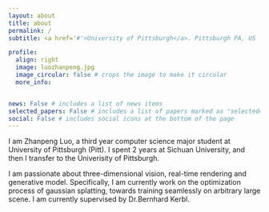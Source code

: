 ```yaml
---
layout: about
title: about
permalink: /
subtitle: <a href='#'>University of Pittsburgh</a>. Pittsburgh PA, US

profile:
  align: right
  image: luozhanpeng.jpg
  image_circular: false # crops the image to make it circular
  more_info: 


news: False # includes a list of news items
selected_papers: False # includes a list of papers marked as "selected={true}"
social: False # includes social icons at the bottom of the page
---
```


I am Zhanpeng Luo, a third year computer science major student at University of Pittsburgh (Pitt). I spent 2 years at Sichuan University, and then I transfer to the Univerisity of Pittsburgh.

I am passionate about three-dimensional vision, real-time rendering and generative model. Specifically, I am currently work on the optimization process of gaussian splatting, towards training seamlessly on arbitrary large scene. I am currently supervised by Dr.Bernhard Kerbl.


